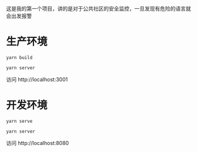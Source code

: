 这是我的第一个项目，讲的是对于公共社区的安全监控，一旦发现有危险的语言就会出发报警

# 生产环境

```
yarn build
```

```
yarn server
```

访问 http://localhost:3001

# 开发环境


```
yarn serve
```

```
yarn server
```

访问 http://localhost:8080
